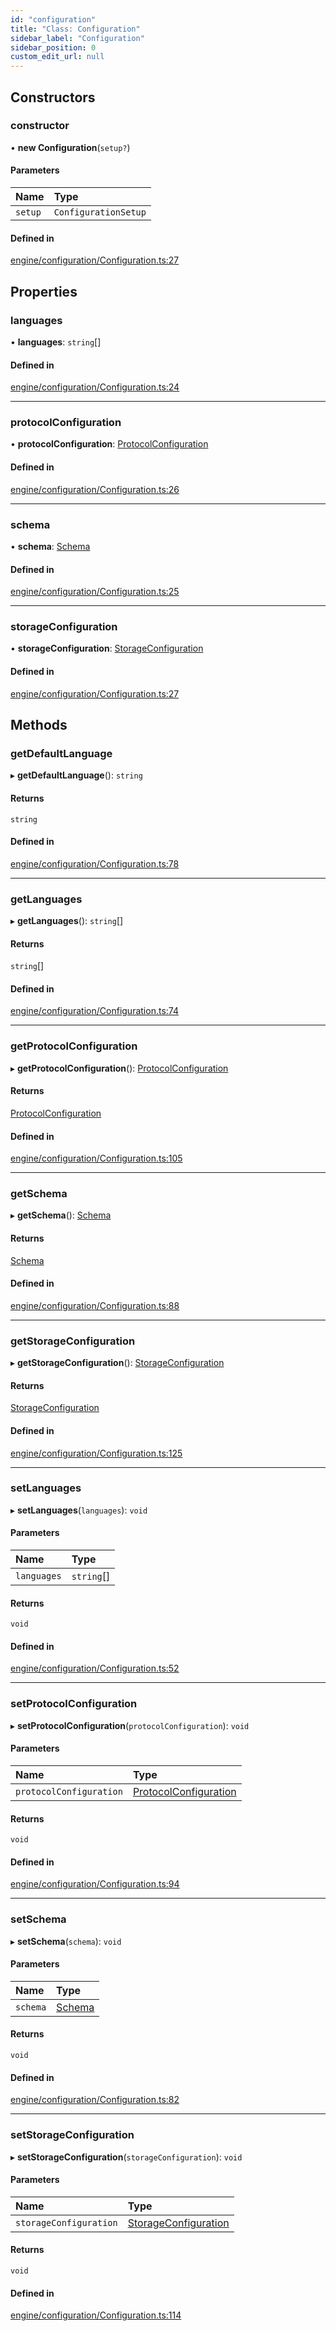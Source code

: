 ```yaml
---
id: "configuration"
title: "Class: Configuration"
sidebar_label: "Configuration"
sidebar_position: 0
custom_edit_url: null
---
```


## Constructors

### constructor

• **new Configuration**(`setup?`)

#### Parameters

| Name | Type |
| :------ | :------ |
| `setup` | `ConfigurationSetup` |

#### Defined in

[engine/configuration/Configuration.ts:27](https://github.com/Enubia/shyft/blob/da240ce/src/engine/configuration/Configuration.ts#L27)

## Properties

### languages

• **languages**: `string`[]

#### Defined in

[engine/configuration/Configuration.ts:24](https://github.com/Enubia/shyft/blob/da240ce/src/engine/configuration/Configuration.ts#L24)

___

### protocolConfiguration

• **protocolConfiguration**: [ProtocolConfiguration](protocolconfiguration.md)

#### Defined in

[engine/configuration/Configuration.ts:26](https://github.com/Enubia/shyft/blob/da240ce/src/engine/configuration/Configuration.ts#L26)

___

### schema

• **schema**: [Schema](schema.md)

#### Defined in

[engine/configuration/Configuration.ts:25](https://github.com/Enubia/shyft/blob/da240ce/src/engine/configuration/Configuration.ts#L25)

___

### storageConfiguration

• **storageConfiguration**: [StorageConfiguration](storageconfiguration.md)

#### Defined in

[engine/configuration/Configuration.ts:27](https://github.com/Enubia/shyft/blob/da240ce/src/engine/configuration/Configuration.ts#L27)

## Methods

### getDefaultLanguage

▸ **getDefaultLanguage**(): `string`

#### Returns

`string`

#### Defined in

[engine/configuration/Configuration.ts:78](https://github.com/Enubia/shyft/blob/da240ce/src/engine/configuration/Configuration.ts#L78)

___

### getLanguages

▸ **getLanguages**(): `string`[]

#### Returns

`string`[]

#### Defined in

[engine/configuration/Configuration.ts:74](https://github.com/Enubia/shyft/blob/da240ce/src/engine/configuration/Configuration.ts#L74)

___

### getProtocolConfiguration

▸ **getProtocolConfiguration**(): [ProtocolConfiguration](protocolconfiguration.md)

#### Returns

[ProtocolConfiguration](protocolconfiguration.md)

#### Defined in

[engine/configuration/Configuration.ts:105](https://github.com/Enubia/shyft/blob/da240ce/src/engine/configuration/Configuration.ts#L105)

___

### getSchema

▸ **getSchema**(): [Schema](schema.md)

#### Returns

[Schema](schema.md)

#### Defined in

[engine/configuration/Configuration.ts:88](https://github.com/Enubia/shyft/blob/da240ce/src/engine/configuration/Configuration.ts#L88)

___

### getStorageConfiguration

▸ **getStorageConfiguration**(): [StorageConfiguration](storageconfiguration.md)

#### Returns

[StorageConfiguration](storageconfiguration.md)

#### Defined in

[engine/configuration/Configuration.ts:125](https://github.com/Enubia/shyft/blob/da240ce/src/engine/configuration/Configuration.ts#L125)

___

### setLanguages

▸ **setLanguages**(`languages`): `void`

#### Parameters

| Name | Type |
| :------ | :------ |
| `languages` | `string`[] |

#### Returns

`void`

#### Defined in

[engine/configuration/Configuration.ts:52](https://github.com/Enubia/shyft/blob/da240ce/src/engine/configuration/Configuration.ts#L52)

___

### setProtocolConfiguration

▸ **setProtocolConfiguration**(`protocolConfiguration`): `void`

#### Parameters

| Name | Type |
| :------ | :------ |
| `protocolConfiguration` | [ProtocolConfiguration](protocolconfiguration.md) |

#### Returns

`void`

#### Defined in

[engine/configuration/Configuration.ts:94](https://github.com/Enubia/shyft/blob/da240ce/src/engine/configuration/Configuration.ts#L94)

___

### setSchema

▸ **setSchema**(`schema`): `void`

#### Parameters

| Name | Type |
| :------ | :------ |
| `schema` | [Schema](schema.md) |

#### Returns

`void`

#### Defined in

[engine/configuration/Configuration.ts:82](https://github.com/Enubia/shyft/blob/da240ce/src/engine/configuration/Configuration.ts#L82)

___

### setStorageConfiguration

▸ **setStorageConfiguration**(`storageConfiguration`): `void`

#### Parameters

| Name | Type |
| :------ | :------ |
| `storageConfiguration` | [StorageConfiguration](storageconfiguration.md) |

#### Returns

`void`

#### Defined in

[engine/configuration/Configuration.ts:114](https://github.com/Enubia/shyft/blob/da240ce/src/engine/configuration/Configuration.ts#L114)

